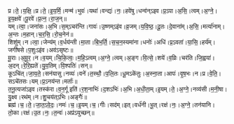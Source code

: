 

  
प्र।ते॒।य॒क्षि॒।प्र।ते॒।इ॒य॒र्मि॒।मन्म॑।भुवः॑।यथा॑।वन्द्यः॑।नः॒।हवे॑षु।धन्व॑न्ऽइव।प्र॒ऽपा।अ॒सि॒।त्वम्।अ॒ग्ने॒।इ॒य॒क्षवे॑।पू॒रवे॑।प्र॒त्न॒।रा॒ज॒न्॥  
यम्।त्वा॒।जना॑सः।अ॒भि।स॒म्ऽचर॑न्ति।गावः॑।उ॒ष्णम्ऽइ॑व।व्र॒जम्।य॒वि॒ष्ठ॒।दू॒तः।दे॒वाना॑म्।अ॒सि॒।मर्त्या॑नाम्।अ॒न्तः।म॒हान्।च॒र॒सि॒।रो॒च॒नेन॑॥  
शिशु॑म्।न।त्वा॒।जेन्य॑म्।व॒र्धय॑न्ती।मा॒ता।बि॒भ॒र्ति॒।स॒च॒न॒स्यमा॑ना।धनोः॑।अधि॑।प्र॒ऽवता॑।या॒सि॒।हर्य॑म्।जगी॑षसे।प॒शुःऽइ॑व।अव॑ऽसृष्टः॥  
मू॒राः।अ॒मू॒र॒।न।व॒यम्।चि॒कि॒त्वः॒।म॒हि॒ऽत्वम्।अ॒ग्ने॒।त्वम्।अ॒ङ्ग।वि॒त्से॒।शये॑।व॒व्रिः।चर॑ति।जि॒ह्वया॑।अ॒दन्।रे॒रि॒ह्यते॑।यु॒व॒तिम्।वि॒श्पतिः॑।सन्॥  
कूऽचि॑त्।जा॒य॒ते॒।सन॑यासु।नव्यः॑।वने॑।त॒स्थौ॒।प॒लि॒तः।धू॒मऽके॑तुः।अ॒स्ना॒ता।आपः॑।वृ॒ष॒भः।न।प्र।वे॒ति॒।सऽचे॑तसः।यम्।प्र॒ऽनय॑न्त।मर्ताः॑॥  
त॒नू॒त्यजा॑ऽइव।तस्क॑रा।व॒न॒र्गू इति॑।र॒श॒नाभिः॑।द॒शऽभिः॑।अ॒भि।अ॒धी॒ता॒म्।इ॒यम्।ते॒।अ॒ग्ने॒।नव्य॑सी।म॒नी॒षा।यु॒क्ष्व।रथ॑म्।न।शु॒चय॑त्ऽभिः।अङ्गैः॑॥  
ब्रह्म॑।च॒।ते॒।जा॒त॒ऽवे॒दः॒।नमः॑।च॒।इ॒यम्।च॒।गीः।सद॑म्।इत्।वर्ध॑नी।भू॒त्।रक्ष॑।नः॒।अ॒ग्ने॒।तन॑यानि।तो॒का।रक्ष॑।उ॒त।नः॒।त॒न्वः॑।अप्र॑ऽयुच्छन्॥  
